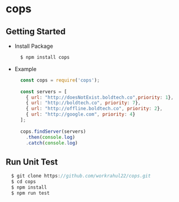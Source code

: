 # cops 

## Getting Started

- Install Package
  ```Javascript
    $ npm install cops
  ```
- Example
  ```Javascript
    const cops = require('cops');
    
    const servers = [
      { url: "http://doesNotExist.boldtech.co",priority: 1},
      { url: "http://boldtech.co", priority: 7},
      { url: "http://offline.boldtech.co", priority: 2},
      { url: "http://google.com", priority: 4}
    ];
    
    cops.findServer(servers)
      .then(console.log)
      .catch(console.log)
  ```

## Run Unit Test
  ```Javascript
    $ git clone https://github.com/workrahul22/cops.git
    $ cd cops
    $ npm install
    $ npm run test
  ```
